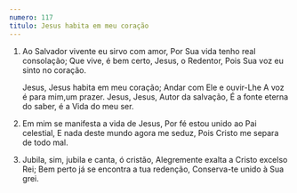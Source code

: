 ```yaml
---
numero: 117
titulo: Jesus habita em meu coração
---
```

1. Ao Salvador vivente eu sirvo com amor,
   Por Sua vida tenho real consolação;
   Que vive, é bem certo, Jesus, o Redentor,
   Pois Sua voz eu sinto no coração.

   Jesus, Jesus habita em meu coração;
   Andar com Ele e ouvir-Lhe
   A voz é para mim,um prazer.
   Jesus, Jesus, Autor da salvação,
   É a fonte eterna do saber, é a Vida do meu ser.

2. Em mim se manifesta a vida de Jesus,
   Por fé estou unido ao Pai celestial,
   E nada deste mundo agora me seduz,
   Pois Cristo me separa de todo mal.

3. Jubila, sim, jubila e canta, ó cristão,
   Alegremente exalta a Cristo excelso Rei;
   Bem perto já se encontra a tua redenção,
   Conserva-te unido à Sua grei.
